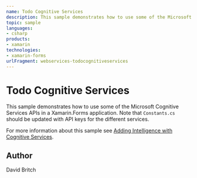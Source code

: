 ```yaml
---
name: Todo Cognitive Services
description: This sample demonstrates how to use some of the Microsoft Cognitive Services APIs in a Xamarin.Forms application. Note that `Constants.cs` should b...
topic: sample
languages:
- csharp
products:
- xamarin
technologies:
- xamarin-forms
urlFragment: webservices-todocognitiveservices
---
```

Todo Cognitive Services
=======================

This sample demonstrates how to use some of the Microsoft Cognitive Services APIs in a Xamarin.Forms application. Note that `Constants.cs` should be updated with API keys for the different services.

For more information about this sample see [Adding Intelligence with Cognitive Services](https://developer.xamarin.com/guides/xamarin-forms/web-services/cognitive-services/).

Author
------

David Britch
